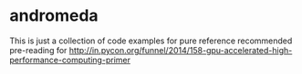 andromeda
=========

This is just a collection of code examples for pure reference
recommended pre-reading for
http://in.pycon.org/funnel/2014/158-gpu-accelerated-high-performance-computing-primer
